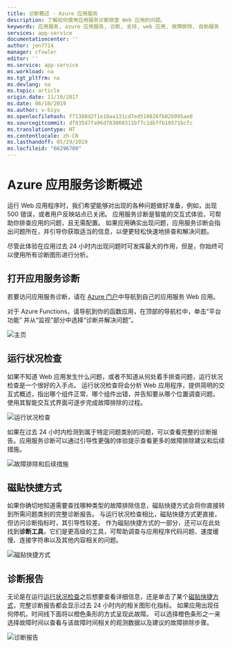 ```yaml
---
title: 诊断概述 - Azure 应用服务
description: 了解如何使用应用服务诊断排查 Web 应用的问题。
keywords: 应用服务, azure 应用服务, 诊断, 支持, web 应用, 故障排除, 自助服务
services: app-service
documentationcenter: ''
author: jen7714
manager: cfowler
editor: ''
ms.service: app-service
ms.workload: na
ms.tgt_pltfrm: na
ms.devlang: na
ms.topic: article
origin.date: 11/10/2017
ms.date: 06/10/2019
ms.author: v-biyu
ms.openlocfilehash: f71388d2f1e10aa131cd7ed510826fb02b995ae0
ms.sourcegitcommit: df835d7fa96d783060311bf7c1dbffb10571bcfc
ms.translationtype: HT
ms.contentlocale: zh-CN
ms.lasthandoff: 05/29/2019
ms.locfileid: "66296700"
---
```

# <a name="azure-app-service-diagnostics-overview"></a>Azure 应用服务诊断概述

运行 Web 应用程序时，我们希望能够对出现的各种问题做好准备，例如，出现 500 错误，或者用户反映站点已关闭。 应用服务诊断是智能的交互式体验，可帮助你排查应用的问题，且无需配置。 如果应用确实出现问题，应用服务诊断会指出问题所在，并引导你获取适当的信息，以便更轻松快速地排查和解决问题。

尽管此体验在应用过去 24 小时内出现问题时可发挥最大的作用，但是，你始终可以使用所有诊断图形进行分析。



## <a name="open-app-service-diagnostics"></a>打开应用服务诊断

若要访问应用服务诊断，请在 [Azure 门户](https://portal.azure.cn)中导航到自己的应用服务 Web 应用。 

对于 Azure Functions，请导航到你的函数应用，在顶部的导航栏中，单击“平台功能”  并从“监视”部分中选择“诊断并解决问题”。   

![主页](./media/app-service-diagnostics/Homepage1.png)

## <a name="health-checkup"></a>运行状况检查

如果不知道 Web 应用发生什么问题，或者不知道从何处着手排查问题，运行状况检查是一个很好的入手点。 运行状况检查将会分析 Web 应用程序，提供简明的交互式概述，指出哪个组件正常、哪个组件出错，并告知要从哪个位置调查问题。 使用其智能交互式界面可逐步完成故障排除的过程。  

![运行状况检查](./media/app-service-diagnostics/HealthCheckup2.png)

如果在过去 24 小时内检测到属于特定问题类别的问题，可以查看完整的诊断报告。应用服务诊断可以通过引导性更强的体验提示查看更多的故障排除建议和后续措施。

![故障排除和后续措施](./media/app-service-diagnostics/Troubleshooting3.png)

## <a name="tile-shortcuts"></a>磁贴快捷方式

如果你确切地知道需要查找哪种类型的故障排除信息，磁贴快捷方式会将你直接转到所需问题类别的完整诊断报告。 与运行状况检查相比，磁贴快捷方式更直接，但访问诊断指标时，其引导性较差。 作为磁贴快捷方式的一部分，还可以在此处找到**诊断工具**，它们是更高级的工具，可帮助调查与应用程序代码问题、速度缓慢、连接字符串以及其他内容相关的问题。 

![磁贴快捷方式](./media/app-service-diagnostics/TileShortcuts4.png)

## <a name="diagnostic-report"></a>诊断报告

无论是在运行[运行状况检查](#health-checkup)之后想要查看详细信息，还是单击了某个[磁贴快捷方式](#tile-shortcuts)，完整诊断报告都会显示过去 24 小时内的相关图形化指标。 如果应用出现任何停机，时间线下面将以橙色条形的方式呈现此故障。 可以选择橙色条形之一来选择故障时间以查看与该故障时间相关的观测数据以及建议的故障排除步骤。 

![诊断报告](./media/app-service-diagnostics/DiagnosticReport5.png)

